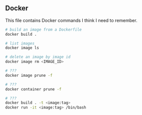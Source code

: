 ## Docker
This file contains Docker commands I think I need to remember. 

```bash
# build an image from a Dockerfile
docker build .

# list images
docker image ls 

# delete an image by image id
docker image rm <IMAGE_ID>

# ???
docker image prune -f

# ???
docker container prune -f

# ???
docker build . -t <image:tag>
docker run -it <image:tag> /bin/bash
```